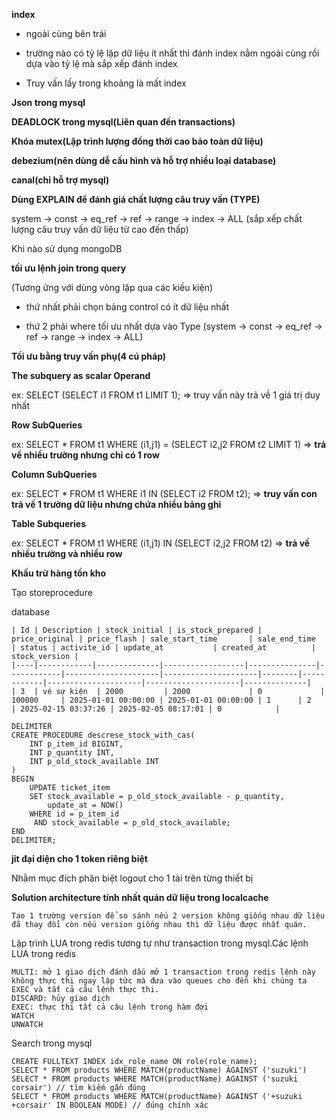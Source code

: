 **index**

+ ngoài cùng bên trái

+ trường nào có tỷ lệ lặp dữ liệu ít nhất thì đánh index nằm ngoài cùng rồi dựa vào tỷ lệ mà sắp xếp đánh index

+ Truy vấn lấy trong khoảng là mất index

**Json trong mysql**

**DEADLOCK trong mysql(Liên quan đến transactions)**

**Khóa mutex(Lập trình lượng đồng thời cao bảo toàn dữ liệu)**

**debezium(nên dùng dễ cấu hình và hỗ trợ nhiều loại database)**

**canal(chỉ hỗ trợ mysql)**

**Dùng EXPLAIN để đánh giá chất lượng câu truy vấn (TYPE)**

system -> const -> eq_ref -> ref -> range -> index -> ALL (sắp xếp chất lượng câu truy vấn dữ liệu từ cao đến thấp)

Khi nào sử dụng mongoDB



**tối ưu lệnh join trong query**

(Tương ứng với dùng vòng lặp qua các kiều kiện)

+ thứ nhất phải chọn bảng control có ít dữ liệu nhất

+ thứ 2 phải where tối ưu nhất dựa vào Type (system -> const -> eq_ref -> ref -> range -> index -> ALL)

**Tối ưu bằng truy vấn phụ(4 cú pháp)**

**The subquery as scalar Operand**

ex: SELECT (SELECT i1 FROM t1 LIMIT 1); => truy vấn này trả về 1 giá trị duy nhất

**Row SubQueries**

ex: SELECT * FROM t1 WHERE (i1,j1) = (SELECT i2,j2 FROM t2 LIMIT 1) => **trả về nhiều trường nhưng chỉ có 1 row**

**Column SubQueries**

ex: SELECT * FROM t1 WHERE i1 IN (SELECT i2 FROM t2); => **truy vấn con trả về 1 trường dữ liệu nhưng chứa nhiều bảng ghi** 

**Table Subqueries**

ex: SELECT * FROM t1 WHERE (i1,j1) IN (SELECT i2,j2 FROM t2) => **trả về nhiều trường và nhiều row**

**Khấu trừ hàng tồn kho**

Tạo storeprocedure

database

```
| Id | Description | stock_initial | is_stock_prepared | price_original | price_flash | sale_start_time       | sale_end_time         | status | activite_id | update_at           | created_at          | stock_version |
|----|------------|--------------|------------------|---------------|------------|---------------------|---------------------|--------|------------|---------------------|---------------------|--------------|
| 3  | vé sự kiện  | 2000         | 2000             | 0             | 100000     | 2025-01-01 00:00:00 | 2025-01-01 00:00:00 | 1      | 2          | 2025-02-15 03:37:26 | 2025-02-05 08:17:01 | 0            |

```

```
DELIMITER
CREATE PROCEDURE descrese_stock_with_cas(
    INT p_item_id BIGINT,
    INT p_quantity INT,
    INT p_old_stock_available INT
)
BEGIN 
    UPDATE ticket_item
    SET stock_available = p_old_stock_available - p_quantity,
        update_at = NOW()
    WHERE id = p_item_id
     AND stock_available = p_old_stock_available;
END
DELIMITER;
```

**jit đại diện cho 1 token riêng biệt**

Nhằm mục đích phân biệt logout cho 1 tài trên từng thiết bị

**Solution architecture tính nhất quán dữ liệu trong localcache**

```
Tạo 1 trường version để so sánh nếu 2 version không giống nhau dữ liệu đã thay đổi còn nếu version giống nhau thì dữ liệu được nhất quán.
```

Lập trình LUA trong redis tương tự như transaction trong mysql.Các lệnh LUA trong redis

```
MULTI: mở 1 giao dịch đánh dấu mở 1 transaction trong redis lệnh này không thực thi ngay lập tức mà đưa vào queues cho đến khi chúng ta EXEC và tất cả câu lệnh thực thi.
DISCARD: hủy giao dịch 
EXEC: thực thi tất cả câu lệnh trong hàm đợi 
WATCH  
UNWATCH 
```

Search trong mysql

```
CREATE FULLTEXT INDEX idx_role_name ON role(role_name);
SELECT * FROM products WHERE MATCH(productName) AGAINST ('suzuki')
SELECT * FROM products WHERE MATCH(productName) AGAINST ('suzuki corsair') // tìm kiếm gần đúng
SELECT * FROM products WHERE MATCH(productName) AGAINST ('+suzuki +corsair' IN BOOLEAN MODE) // đúng chính xác
```
